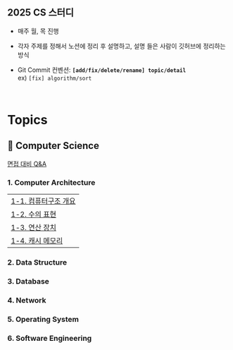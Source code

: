 ## 2025 CS 스터디
- 매주 월, 목 진행
- 각자 주제를 정해서 노션에 정리 후 설명하고, 설명 들은 사람이 깃허브에 정리하는 방식

- Git Commit 컨벤션: **`[add/fix/delete/rename] topic/detail`** </br> ex) `[fix] algorithm/sort`

</br>

# Topics
## **📌 Computer Science**

[면접 대비 Q&A]()

### 1. Computer Architecture
|  |
| ------- |
| [1-1. 컴퓨터구조 개요]() | 
| [1-2. 수의 표현](https://github.com/truuuely/2025-CS-Study/blob/main/Computer%20Architecture/%EC%88%98%EC%9D%98%20%ED%91%9C%ED%98%84.md) |
| [1-3. 연산 장치]() |
| [1-4. 캐시 메모리](https://github.com/truuuely/2025-CS-Study/blob/main/Computer%20Architecture/%EC%BA%90%EC%8B%9C%20%EB%A9%94%EB%AA%A8%EB%A6%AC.md) |

### 2. Data Structure

### 3. Database

### 4. Network

### 5. Operating System

### 6. Software Engineering
